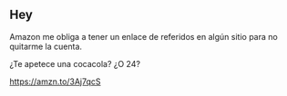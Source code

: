 ## Hey

Amazon me obliga a tener un enlace de referidos en algún sitio para no quitarme la cuenta.

¿Te apetece una cocacola? ¿O 24?

https://amzn.to/3Aj7qcS
